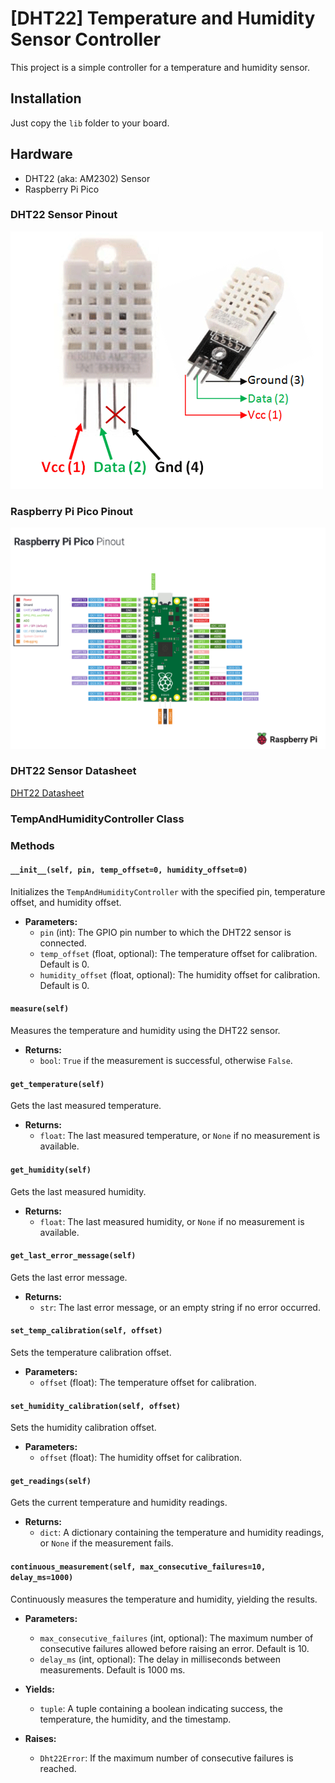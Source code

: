 # [DHT22] Temperature and Humidity Sensor Controller
This project is a simple controller for a temperature and humidity sensor.

## Installation
Just copy the `lib` folder to your board.

## Hardware
- DHT22 (aka: AM2302) Sensor
- Raspberry Pi Pico


### DHT22 Sensor Pinout
![DHT22-Sensor-Pinout.png](.assets/DHT22-Sensor-Pinout.png)

### Raspberry Pi Pico Pinout
![Raspberry_Pi_Pico_Pinout.png](.assets/Raspberry_Pi_Pico_Pinout.png)

### DHT22 Sensor Datasheet
[DHT22 Datasheet](.assets/DHT22.pdf)

### TempAndHumidityController Class
### Methods

#### `__init__(self, pin, temp_offset=0, humidity_offset=0)`
Initializes the `TempAndHumidityController` with the specified pin, temperature offset, and humidity offset.

- **Parameters:**
  - `pin` (int): The GPIO pin number to which the DHT22 sensor is connected.
  - `temp_offset` (float, optional): The temperature offset for calibration. Default is 0.
  - `humidity_offset` (float, optional): The humidity offset for calibration. Default is 0.

#### `measure(self)`
Measures the temperature and humidity using the DHT22 sensor.

- **Returns:**
  - `bool`: `True` if the measurement is successful, otherwise `False`.

#### `get_temperature(self)`
Gets the last measured temperature.

- **Returns:**
  - `float`: The last measured temperature, or `None` if no measurement is available.

#### `get_humidity(self)`
Gets the last measured humidity.

- **Returns:**
  - `float`: The last measured humidity, or `None` if no measurement is available.

#### `get_last_error_message(self)`
Gets the last error message.

- **Returns:**
  - `str`: The last error message, or an empty string if no error occurred.

#### `set_temp_calibration(self, offset)`
Sets the temperature calibration offset.

- **Parameters:**
  - `offset` (float): The temperature offset for calibration.

#### `set_humidity_calibration(self, offset)`
Sets the humidity calibration offset.

- **Parameters:**
  - `offset` (float): The humidity offset for calibration.

#### `get_readings(self)`
Gets the current temperature and humidity readings.

- **Returns:**
  - `dict`: A dictionary containing the temperature and humidity readings, or `None` if the measurement fails.

#### `continuous_measurement(self, max_consecutive_failures=10, delay_ms=1000)`
Continuously measures the temperature and humidity, yielding the results.

- **Parameters:**
  - `max_consecutive_failures` (int, optional): The maximum number of consecutive failures allowed before raising an error. Default is 10.
  - `delay_ms` (int, optional): The delay in milliseconds between measurements. Default is 1000 ms.

- **Yields:**
  - `tuple`: A tuple containing a boolean indicating success, the temperature, the humidity, and the timestamp.

- **Raises:**
  - `Dht22Error`: If the maximum number of consecutive failures is reached.
